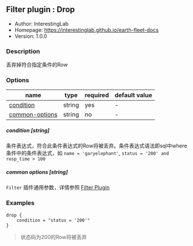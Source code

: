## Filter plugin : Drop

* Author: InterestingLab
* Homepage: https://interestinglab.github.io/earth-fleet-docs
* Version: 1.0.0

### Description

丢弃掉符合指定条件的Row

### Options

| name | type | required | default value |
| --- | --- | --- | --- |
| [condition](#condition-string) | string | yes | - |
| [common-options](#common-options-string)| string | no | - |


##### condition [string]

条件表达式，符合此条件表达式的Row将被丢弃。条件表达式语法即sql中where条件中的条件表达式，如 `name = 'garyelephant'`, `status = '200' and resp_time > 100`

##### common options [string]

`Filter` 插件通用参数，详情参照 [Filter Plugin](/zh-cn/v1/configuration/filter-plugin)


### Examples

```
drop {
    condition = "status = '200'"
}
```

> 状态码为200的Row将被丢弃
